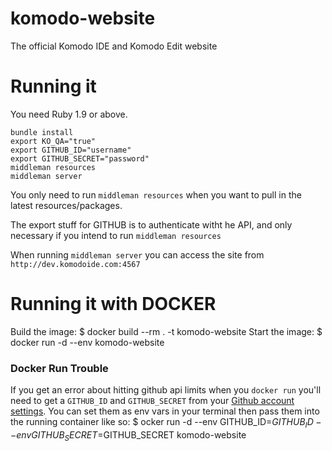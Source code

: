 # komodo-website
The official Komodo IDE and Komodo Edit website

# Running it

You need Ruby 1.9 or above. 

```
bundle install
export KO_QA="true"
export GITHUB_ID="username"
export GITHUB_SECRET="password"
middleman resources
middleman server
```

You only need to run `middleman resources` when you want to pull in the latest resources/packages. 

The export stuff for GITHUB is to authenticate witht he API, and only necessary if you intend to run `middleman resources`

When running `middleman server` you can access the site from `http://dev.komodoide.com:4567`

# Running it with DOCKER

Build the image:
 $ docker build --rm . -t komodo-website
Start the image:
 $ docker run -d --env komodo-website

### Docker Run Trouble

If you get an error about hitting github api limits when you `docker run` you'll need to get a
`GITHUB_ID` and `GITHUB_SECRET` from your [Github account settings](https://github.com/settings/developers).
You can set them as env vars in your terminal then pass them into the running container like so:
 $ ocker run -d --env GITHUB_ID=$GITHUB_ID --env GITHUB_SECRET=$GITHUB_SECRET komodo-website